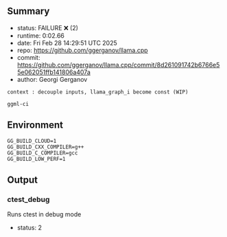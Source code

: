## Summary

- status:  FAILURE ❌ (2)
- runtime: 0:02.66
- date:    Fri Feb 28 14:29:51 UTC 2025
- repo:    https://github.com/ggerganov/llama.cpp
- commit:  https://github.com/ggerganov/llama.cpp/commit/8d261091742b6766e55e062051ffb141806a407a
- author:  Georgi Gerganov
```
context : decouple inputs, llama_graph_i become const (WIP)

ggml-ci
```

## Environment

```
GG_BUILD_CLOUD=1
GG_BUILD_CXX_COMPILER=g++
GG_BUILD_C_COMPILER=gcc
GG_BUILD_LOW_PERF=1
```

## Output

### ctest_debug

Runs ctest in debug mode
- status: 2
```

```

